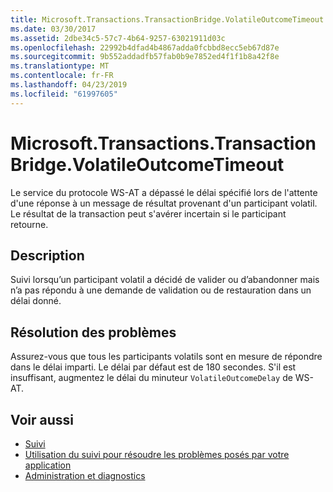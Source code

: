 ```yaml
---
title: Microsoft.Transactions.TransactionBridge.VolatileOutcomeTimeout
ms.date: 03/30/2017
ms.assetid: 2dbe34c5-57c7-4b64-9257-63021911d03c
ms.openlocfilehash: 22992b4dfad4b4867adda0fcbbd8ecc5eb67d87e
ms.sourcegitcommit: 9b552addadfb57fab0b9e7852ed4f1f1b8a42f8e
ms.translationtype: MT
ms.contentlocale: fr-FR
ms.lasthandoff: 04/23/2019
ms.locfileid: "61997605"
---
```

# <a name="microsofttransactionstransactionbridgevolatileoutcometimeout"></a>Microsoft.Transactions.TransactionBridge.VolatileOutcomeTimeout
Le service du protocole WS-AT a dépassé le délai spécifié lors de l'attente d'une réponse à un message de résultat provenant d'un participant volatil. Le résultat de la transaction peut s'avérer incertain si le participant retourne.  
  
## <a name="description"></a>Description  
 Suivi lorsqu’un participant volatil a décidé de valider ou d’abandonner mais n’a pas répondu à une demande de validation ou de restauration dans un délai donné.  
  
## <a name="troubleshooting"></a>Résolution des problèmes  
 Assurez-vous que tous les participants volatils sont en mesure de répondre dans le délai imparti. Le délai par défaut est de 180 secondes.  S'il est insuffisant, augmentez le délai du minuteur `VolatileOutcomeDelay` de WS-AT.  
  
## <a name="see-also"></a>Voir aussi

- [Suivi](../../../../../docs/framework/wcf/diagnostics/tracing/index.md)
- [Utilisation du suivi pour résoudre les problèmes posés par votre application](../../../../../docs/framework/wcf/diagnostics/tracing/using-tracing-to-troubleshoot-your-application.md)
- [Administration et diagnostics](../../../../../docs/framework/wcf/diagnostics/index.md)
